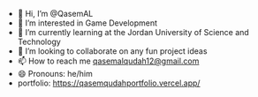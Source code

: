- 👋 Hi, I’m @QasemAL
- 👀 I’m interested in Game Development
- 🌱 I’m currently learning at the Jordan University of Science and Technology
- 💞️ I’m looking to collaborate on any fun project ideas
- 📫 How to reach me qasemalqudah12@gmail.com
- 😄 Pronouns: he/him
- portfolio: https://qasemqudahportfolio.vercel.app/
<!---
QasemAL/QasemAL is a ✨ special ✨ repository because its `README.md` (this file) appears on your GitHub profile.
You can click the Preview link to take a look at your changes.
--->

